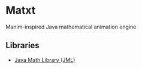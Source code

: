 # Matxt
Manim-inspired Java mathematical animation engine 

## Libraries
* <a href="https://github.com/Aandreba/JML">Java Math Library (JML)</a>
